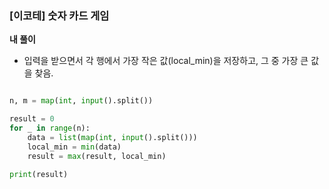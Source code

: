 ### [이코테] 숫자 카드 게임

**내 풀이**
- 입력을 받으면서 각 행에서 가장 작은 값(local_min)을 저장하고, 그 중 가장 큰 값을 찾음.

~~~python

n, m = map(int, input().split())

result = 0
for _ in range(n):
    data = list(map(int, input().split()))
    local_min = min(data)
    result = max(result, local_min)
    
print(result)

~~~